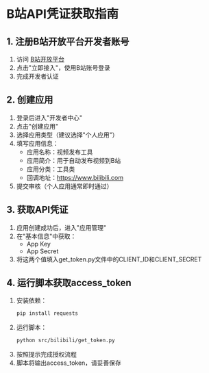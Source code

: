 # B站API凭证获取指南

## 1. 注册B站开放平台开发者账号
1. 访问 [B站开放平台](https://openhome.bilibili.com/)
2. 点击"立即接入"，使用B站账号登录
3. 完成开发者认证

## 2. 创建应用
1. 登录后进入"开发者中心"
2. 点击"创建应用"
3. 选择应用类型（建议选择"个人应用"）
4. 填写应用信息：
   - 应用名称：视频发布工具
   - 应用简介：用于自动发布视频到B站
   - 应用分类：工具类
   - 回调地址：https://www.bilibili.com
5. 提交审核（个人应用通常即时通过）

## 3. 获取API凭证
1. 应用创建成功后，进入"应用管理"
2. 在"基本信息"中获取：
   - App Key
   - App Secret
3. 将这两个值填入get_token.py文件中的CLIENT_ID和CLIENT_SECRET

## 4. 运行脚本获取access_token
1. 安装依赖：
   ```bash
   pip install requests
   ```
2. 运行脚本：
   ```bash
   python src/bilibili/get_token.py
   ```
3. 按照提示完成授权流程
4. 脚本将输出access_token，请妥善保存
